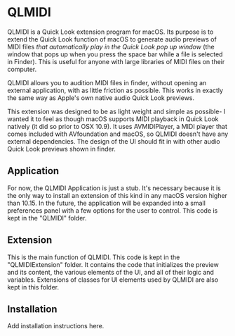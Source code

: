 # QLMIDI

QLMIDI is a Quick Look extension program for macOS. Its purpose is to extend the Quick Look function of macOS to generate audio previews of MIDI files *that automatically play in the Quick Look pop up window* (the window that pops up when you press the space bar while a file is selected in Finder). This is useful for anyone with large libraries of MIDI files on their computer.

QLMIDI allows you to audition MIDI files in finder, without opening an external application, with as little friction as possible. This works in exactly the same way as Apple's own native audio Quick Look previews.

This extension was designed to be as light weight and simple as possible- I wanted it to feel as though macOS supports MIDI playback in Quick Look natively (it did so prior to OSX 10.9). It uses AVMIDIPlayer, a MIDI player that comes included with AVfoundation and macOS, so QLMIDI doesn't have any external dependencies. The design of the UI should fit in with other audio Quick Look previews shown in finder.

## Application

For now, the QLMIDI Application is just a stub. It's necessary because it is the only way to install an extension of this kind in any macOS version higher than 10.15. In the future, the application will be expanded into a small preferences panel with a few options for the user to control. This code is kept in the "QLMIDI" folder.

## Extension

This is the main function of QLMIDI. This code is kept in the "QLMIDIExtension" folder. It contains the code that initializes the preview and its content, the various elements of the UI, and all of their logic and variables. Extensions of classes for UI elements used by QLMIDI are also kept in this folder.

## Installation

Add installation instructions here.
